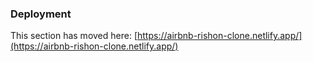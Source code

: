 

### Deployment

This section has moved here: [https://airbnb-rishon-clone.netlify.app/](https://airbnb-rishon-clone.netlify.app/)


